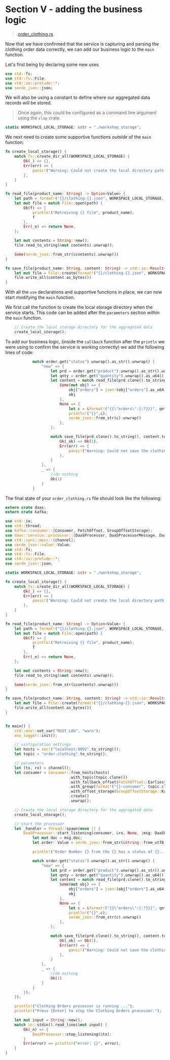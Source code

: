 # Section V - adding the business logic

> [order\_clothing.rs](https://github.com/dsietz/daas-workshop/blob/master/rust-daas/src/bin/order_clothing.rs)

Now that we have confirmed that the service is capturing and parsing the clothing order data correctly, we can add our business logic to the `main` function.

Let's first being by declaring some new uses

```rust
use std::fs;
use std::fs::File;
use std::io::prelude::*;
use serde_json::json;
```

We will also be using a constant to define where our aggregated data records will be stored.

> Once again, this could be configured as a command line argument using the `clap` crate.

```rust
static WORKSPACE_LOCAL_STORAGE: &str = "./workshop_storage";
```

We next need to create some supportive functions _outside_ of the `main` function:

```rust
fn create_local_storage() {
    match fs::create_dir_all(WORKSPACE_LOCAL_STORAGE) {
        Ok(_) => {},
        Err(err) => {
            panic!("Warning: Could not create the local directory path {} : {:?}", WORKSPACE_LOCAL_STORAGE, err);
        },
    }
}
```

```rust
fn read_file(product_name: String) -> Option<Value> {
    let path = format!("{}/clothing-{}.json", WORKSPACE_LOCAL_STORAGE, product_name);
    let mut file = match File::open(path) {
        Ok(f) => {
            println!("Retreiving {} file", product_name);
            f
        },
        Err(_e) => return None,
    };

    let mut contents = String::new();
    file.read_to_string(&mut contents).unwrap();

    Some(serde_json::from_str(&contents).unwrap())
}
```

```rust
fn save_file(product_name: String, content: String) -> std::io::Result<()>{
    let mut file = File::create(format!("{}/clothing-{}.json", WORKSPACE_LOCAL_STORAGE, product_name))?;
    file.write_all(content.as_bytes())
}
```

With all the `use` declarations and supportive functions in place, we can now start modifying the `main` function.

We first call the function to create the local storage directory when the service starts. This code can be added after the `parameters` section _within_ the `main` function.

```rust
    // Create the local storage directory for the aggregated data
    create_local_storage();
```

To add our business logic, \(inside the `callback` function after the `println` we were using to confirm the service is working correctly\) we add the following lines of code:

```rust
            match order.get("status").unwrap().as_str().unwrap() {
                "new" => {
                    let prd = order.get("product").unwrap().as_str().unwrap().replace(" ","_").replace("/","");
                    let qnty = order.get("quantity").unwrap().as_u64().unwrap();
                    let content = match read_file(prd.clone().to_string()){
                        Some(mut obj) => {
                            obj["orders"] = json!(obj["orders"].as_u64().unwrap() + qnty);
                            obj
                        },
                        None => {
                            let c = &format!("{{\"orders\":{:?}}}", qnty); 
                            println!("{}",c);
                            serde_json::from_str(c).unwrap()
                        },
                    };

                    match save_file(prd.clone().to_string(), content.to_string()) {
                        Ok(_ok) => Ok(1),
                        Err(err) => {
                            panic!("Warning: Could not save the clothing-{}.json file! : {:?}", prd, err);
                        },
                    }
                },
                _ => {
                    //do nothing
                    Ok(1)
                }
            }
```

The final state of your `order_clothing.rs` file should look like the following:

```rust
extern crate daas;
extern crate kafka;

use std::io;
use std::thread;
use kafka::consumer::{Consumer, FetchOffset, GroupOffsetStorage};
use daas::service::processor::{DaaSProcessor, DaaSProcessorMessage, DaaSProcessorService};
use std::sync::mpsc::{channel};
use serde_json::value::Value;
use std::fs;
use std::fs::File;
use std::io::prelude::*;
use serde_json::json;

static WORKSPACE_LOCAL_STORAGE: &str = "./workshop_storage";

fn create_local_storage() {
    match fs::create_dir_all(WORKSPACE_LOCAL_STORAGE) {
        Ok(_) => {},
        Err(err) => {
            panic!("Warning: Could not create the local directory path {} : {:?}", WORKSPACE_LOCAL_STORAGE, err);
        },
    }
}

fn read_file(product_name: String) -> Option<Value> {
    let path = format!("{}/clothing-{}.json", WORKSPACE_LOCAL_STORAGE, product_name);
    let mut file = match File::open(path) {
        Ok(f) => {
            println!("Retreiving {} file", product_name);
            f
        },
        Err(_e) => return None,
    };

    let mut contents = String::new();
    file.read_to_string(&mut contents).unwrap();

    Some(serde_json::from_str(&contents).unwrap())
}

fn save_file(product_name: String, content: String) -> std::io::Result<()>{
    let mut file = File::create(format!("{}/clothing-{}.json", WORKSPACE_LOCAL_STORAGE, product_name))?;
    file.write_all(content.as_bytes())
}


fn main() {
    std::env::set_var("RUST_LOG", "warn");
    env_logger::init();

    // configuration settings
    let hosts = vec!("localhost:9092".to_string());
    let topic = "order.clothing".to_string();

    // parameters
    let (tx, rx) = channel();
    let consumer = Consumer::from_hosts(hosts)
                            .with_topic(topic.clone())
                            .with_fallback_offset(FetchOffset::Earliest)
                            .with_group(format!("{}-consumer", topic.clone()))
                            .with_offset_storage(GroupOffsetStorage::Kafka)
                            .create()
                            .unwrap();

    // Create the local storage directory for the aggregated data
    create_local_storage();

    // start the processor
    let _handler = thread::spawn(move || {
        DaaSProcessor::start_listening(consumer, &rx, None, |msg: DaaSProcessorMessage, _none_var , _t: Option<&i8>|{
            let mut doc = msg.doc;
            let order: Value = serde_json::from_str(&String::from_utf8(doc.data_obj_as_ref().to_vec()).unwrap()).unwrap();

            println!("Order Number {} from the {} has a status of {}...", doc.source_uid, doc.source_name, order.get("status").unwrap());

            match order.get("status").unwrap().as_str().unwrap() {
                "new" => {
                    let prd = order.get("product").unwrap().as_str().unwrap().replace(" ","_").replace("/","");
                    let qnty = order.get("quantity").unwrap().as_u64().unwrap();
                    let content = match read_file(prd.clone().to_string()){
                        Some(mut obj) => {
                            obj["orders"] = json!(obj["orders"].as_u64().unwrap() + qnty);
                            obj
                        },
                        None => {
                            let c = &format!("{{\"orders\":{:?}}}", qnty); 
                            println!("{}",c);
                            serde_json::from_str(c).unwrap()
                        },
                    };

                    match save_file(prd.clone().to_string(), content.to_string()) {
                        Ok(_ok) => Ok(1),
                        Err(err) => {
                            panic!("Warning: Could not save the clothing-{}.json file! : {:?}", prd, err);
                        },
                    }
                },
                _ => {
                    //do nothing
                    Ok(1)
                }
            }
        });
    });

    println!("Clothing Orders processor is running ...");
    println!("Press [Enter] to stop the Clothing Orders processor.");

    let mut input = String::new();
    match io::stdin().read_line(&mut input) {
        Ok(_n) => {
            DaaSProcessor::stop_listening(&tx);
        }
        Err(error) => println!("error: {}", error),
    }    
}
```

